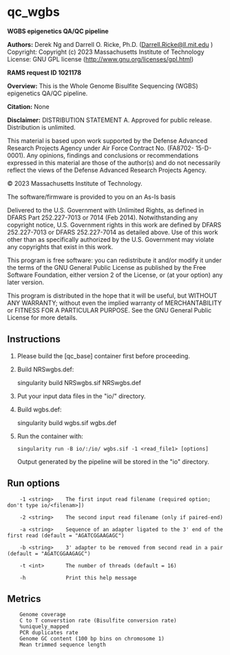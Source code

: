# qc_wgbs

**WGBS epigenetics QA/QC pipeline**

**Authors:** Derek Ng and Darrell O. Ricke, Ph.D.  (Darrell.Ricke@ll.mit.edu )
  Copyright:  Copyright (c) 2023 Massachusetts Institute of Technology 
  License:    GNU GPL license (http://www.gnu.org/licenses/gpl.html)  

**RAMS request ID 1021178**

**Overview:**
This is the Whole Genome Bisulfite Sequencing (WGBS) epigenetics QA/QC pipeline.

**Citation:** None

**Disclaimer:**
DISTRIBUTION STATEMENT A. Approved for public release. Distribution is unlimited.

This material is based upon work supported by the Defense Advanced Research 
Projects Agency under Air Force Contract No. (FA8702- 15-D-0001). Any opinions, 
findings and conclusions or recommendations expressed in this material are 
those of the author(s) and do not necessarily reflect the views of the 
Defense Advanced Research Projects Agency.

© 2023 Massachusetts Institute of Technology.

The software/firmware is provided to you on an As-Is basis

Delivered to the U.S. Government with Unlimited Rights, as defined in DFARS
Part 252.227-7013 or 7014 (Feb 2014). Notwithstanding any copyright notice,
U.S. Government rights in this work are defined by DFARS 252.227-7013 or
DFARS 252.227-7014 as detailed above. Use of this work other than as specifically
authorized by the U.S. Government may violate any copyrights that exist in this work.

This program is free software: you can redistribute it and/or modify
it under the terms of the GNU General Public License as published by
the Free Software Foundation, either version 2 of the License, or
(at your option) any later version.

This program is distributed in the hope that it will be useful,
but WITHOUT ANY WARRANTY; without even the implied warranty of
MERCHANTABILITY or FITNESS FOR A PARTICULAR PURPOSE.  See the
GNU General Public License for more details.


## Instructions

1) Please build the [qc_base] container first before proceeding.

2) Build NRSwgbs.def: 

    singularity build NRSwgbs.sif NRSwgbs.def

3) Put your input data files in the "io/" directory.

4) Build wgbs.def: 

    singularity build wgbs.sif wgbs.def

5) Run the container with:
    ```
    singularity run -B io/:/io/ wgbs.sif -1 <read_file1> [options]
    ```
   Output generated by the pipeline will be stored in the "io" directory.

## Run options

	    -1 <string>    The first input read filename (required option; don't type io/<filenam>])

	    -2 <string>    The second input read filename (only if paired-end)

	    -a <string>    Sequence of an adapter ligated to the 3' end of the first read (default = "AGATCGGAAGAGC")

	    -b <string>    3' adapter to be removed from second read in a pair (default = "AGATCGGAAGAGC")

	    -t <int>       The number of threads (default = 16)

	    -h             Print this help message

## Metrics
```
    Genome coverage
    C to T converstion rate (Bisulfite conversion rate)
    %uniquely_mapped
    PCR duplicates rate
    Genome GC content (100 bp bins on chromosome 1)
    Mean trimmed sequence length
```
